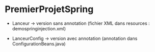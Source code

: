 # PremierProjetSpring



- Lanceur -> version sans annotation (fichier XML  dans resources : demospringinjection.xml)

- LanceurConfig -> version avec annotation (annotation dans ConfigurationBeans.java)

